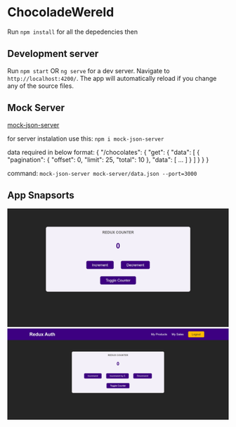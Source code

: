 # ChocoladeWereld

Run `npm install` for all the depedencies then

## Development server

Run `npm start` OR `ng serve` for a dev server. Navigate to `http://localhost:4200/`. The app will automatically reload if you change any of the source files.

## Mock Server
[mock-json-server](https://www.npmjs.com/package/mock-json-server)

for server instalation use this: `npm i mock-json-server`

data required in below format:
{
  "/chocolates": {
    "get": {
      "data": [
        {
          "pagination": {
            "offset": 0,
            "limit": 25,
            "total": 10
          },
          "data": [ ... ]
        }
      ]
    }
  }
}

command: `mock-json-server mock-server/data.json --port=3000`

## App Snapsorts

![Home Page](https://github.com/vishal002/redux-counter-app/blob/master/img/home.jpg?raw=true) 
![Details Page](https://github.com/vishal002/redux-counter-app/blob/master/img/profile.jpg?raw=true) 
<br/><br/>